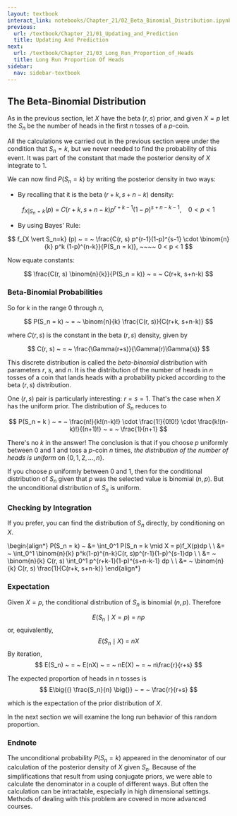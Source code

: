 ```yaml
---
layout: textbook
interact_link: notebooks/Chapter_21/02_Beta_Binomial_Distribution.ipynb
previous:
  url: /textbook/Chapter_21/01_Updating_and_Prediction
  title: Updating And Prediction
next:
  url: /textbook/Chapter_21/03_Long_Run_Proportion_of_Heads
  title: Long Run Proportion Of Heads
sidebar:
  nav: sidebar-textbook
---
```


## The Beta-Binomial Distribution ##

As in the previous section, let $X$ have the beta $(r, s)$ prior, and given $X = p$ let the $S_n$ be the number of heads in the first $n$ tosses of a $p$-coin.

All the calculations we carried out in the previous section were under the condition that $S_n = k$, but we never needed to find the probability of this event. It was part of the constant that made the posterior density of $X$ integrate to 1. 

We can now find $P(S_n = k)$ by writing the posterior density in two ways:

- By recalling that it is the beta $(r+k, s+n-k)$ density:

$$
f_{X \vert S_n=k} (p) ~ = ~ C(r+k, s+n-k)p^{r+k-1}(1-p)^{s+n-k-1}, ~~~~ 0 < p < 1
$$

- By using Bayes' Rule:

$$
f_{X \vert S_n=k} (p) ~ = ~ \frac{C(r, s) p^{r-1}(1-p)^{s-1} \cdot \binom{n}{k} p^k (1-p)^{n-k}}{P(S_n = k)}, ~~~~ 0 < p < 1
$$

Now equate constants:

$$
\frac{C(r, s) \binom{n}{k}}{P(S_n = k)} ~ = ~ C(r+k, s+n-k)
$$

### Beta-Binomial Probabilities ###
So for $k$ in the range 0 through $n$,

$$
P(S_n = k) ~ = ~  \binom{n}{k} \frac{C(r, s)}{C(r+k, s+n-k)}
$$

where $C(r,s)$ is the constant in the beta $(r, s)$ density, given by

$$
C(r, s) ~ = ~ \frac{\Gamma(r+s)}{\Gamma(r)\Gamma(s)}
$$


This discrete distribution is called the *beta-binomial* distribution with parameters $r$, $s$, and $n$. It is the distribution of the number of heads in $n$ tosses of a coin that lands heads with a probability picked according to the beta $(r, s)$ distribution.

One $(r, s)$ pair is particularly interesting: $r = s = 1$. That's the case when $X$ has the uniform prior. The distribution of $S_n$ reduces to

$$
P(S_n = k ) ~ = ~ \frac{n!}{k!(n-k)!} \cdot \frac{1!}{0!0!} \cdot \frac{k!(n-k)!}{(n+1)!} ~ = ~ \frac{1}{n+1}
$$

There's no $k$ in the answer! The conclusion is that if you choose $p$ uniformly between 0 and 1 and toss a $p$-coin $n$ times, *the distribution of the number of heads is uniform* on $\{ 0, 1, 2, \ldots, n\}$.

If you choose $p$ uniformly between 0 and 1, then for the conditional distribution of $S_n$ given that $p$ was the selected value is binomial $(n, p)$. But the unconditional distribution of $S_n$ is uniform.

### Checking by Integration ###
If you prefer, you can find the distribution of $S_n$ directly, by conditioning on $X$.

\begin{align*}
P(S_n = k) ~ &= \int_0^1 P(S_n = k \mid X = p)f_X(p)dp \\ \\
&= ~ \int_0^1 \binom{n}{k} p^k(1-p)^{n-k}C(r, s)p^{r-1}(1-p)^{s-1}dp \\ \\
&= ~ \binom{n}{k} C(r, s) \int_0^1 p^{r+k-1}(1-p)^{s+n-k-1} dp \\ \\
&= ~ \binom{n}{k} C(r, s) \frac{1}{C(r+k, s+n-k)}
\end{align*}

### Expectation ###
Given $X = p$, the conditional distribution of $S_n$ is binomial $(n, p)$. Therefore 

$$
E(S_n \mid X = p) ~ = ~ np
$$
or, equivalently,
$$
E(S_n \mid X) ~ = ~ nX
$$
By iteration,
$$
E(S_n) ~ = ~ E(nX) ~ = ~ nE(X) ~ = ~ n\frac{r}{r+s}
$$

The expected proportion of heads in $n$ tosses is
$$
E\big{(} \frac{S_n}{n} \big{)} ~ = ~ \frac{r}{r+s}
$$

which is the expectation of the prior distribution of $X$. 

In the next section we will examine the long run behavior of this random proportion.

### Endnote ###
The unconditional probability $P(S_n = k)$ appeared in the denominator of our calculation of the posterior density of $X$ given $S_n$. Because of the simplifications that result from using conjugate priors, we were able to calculate the denominator in a couple of different ways. But often the calculation can be intractable, especially in high dimensional settings. Methods of dealing with this problem are covered in more advanced courses.
